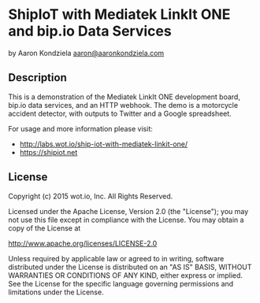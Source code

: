 # ShipIoT with Mediatek LinkIt ONE and bip.io Data Services

by Aaron Kondziela <aaron@aaronkondziela.com>

## Description

This is a demonstration of the Mediatek LinkIt ONE development
board, bip.io data services, and an HTTP webhook. The demo is
a motorcycle accident detector, with outputs to Twitter and a
Google spreadsheet.

For usage and more information please visit:

* http://labs.wot.io/ship-iot-with-mediatek-linkit-one/
* https://shipiot.net

## License

Copyright (c) 2015 wot.io, Inc. All Rights Reserved.

Licensed under the Apache License, Version 2.0 (the "License");
you may not use this file except in compliance with the License.
You may obtain a copy of the License at

http://www.apache.org/licenses/LICENSE-2.0

Unless required by applicable law or agreed to in writing, software
distributed under the License is distributed on an "AS IS" BASIS,
WITHOUT WARRANTIES OR CONDITIONS OF ANY KIND, either express or implied.
See the License for the specific language governing permissions and
limitations under the License.

